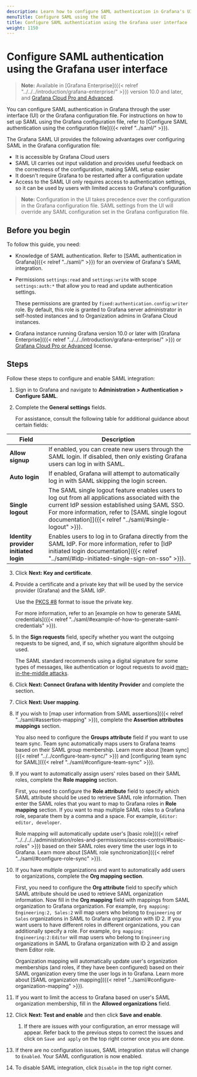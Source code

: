 ```yaml
---
description: Learn how to configure SAML authentication in Grafana's UI.
menuTitle: Configure SAML using the UI
title: Configure SAML authentication using the Grafana user interface
weight: 1150
---
```


# Configure SAML authentication using the Grafana user interface

> **Note:** Available in [Grafana Enterprise]({{< relref "../../../introduction/grafana-enterprise/" >}}) version 10.0 and later, and [Grafana Cloud Pro and Advanced](/docs/grafana-cloud/).

You can configure SAML authentication in Grafana through the user interface (UI) or the Grafana configuration file. For instructions on how to set up SAML using the Grafana configuration file, refer to [Configure SAML authentication using the configuration file]({{< relref "../saml/" >}}).

The Grafana SAML UI provides the following advantages over configuring SAML in the Grafana configuration file:

- It is accessible by Grafana Cloud users
- SAML UI carries out input validation and provides useful feedback on the correctness of the configuration, making SAML setup easier
- It doesn't require Grafana to be restarted after a configuration update
- Access to the SAML UI only requires access to authentication settings, so it can be used by users with limited access to Grafana's configuration

> **Note:** Configuration in the UI takes precedence over the configuration in the Grafana configuration file. SAML settings from the UI will override any SAML configuration set in the Grafana configuration file.

## Before you begin

To follow this guide, you need:

- Knowledge of SAML authentication. Refer to [SAML authentication in Grafana]({{< relref "../saml/" >}}) for an overview of Grafana's SAML integration.
- Permissions `settings:read` and `settings:write` with scope `settings:auth:*` that allow you to read and update authentication settings.

  These permissions are granted by `fixed:authentication.config:writer` role.
  By default, this role is granted to Grafana server administrator in self-hosted instances and to Organization admins in Grafana Cloud instances.

- Grafana instance running Grafana version 10.0 or later with [Grafana Enterprise]({{< relref "../../../introduction/grafana-enterprise/" >}}) or [Grafana Cloud Pro or Advanced](/docs/grafana-cloud/) license.

## Steps

Follow these steps to configure and enable SAML integration:

1. Sign in to Grafana and navigate to **Administration > Authentication > Configure SAML**.
1. Complete the **General settings** fields.

   For assistance, consult the following table for additional guidance about certain fields:

| Field                                 | Description                                                                                                                                                                                                                                                    |
| ------------------------------------- | -------------------------------------------------------------------------------------------------------------------------------------------------------------------------------------------------------------------------------------------------------------- |
| **Allow signup**                      | If enabled, you can create new users through the SAML login. If disabled, then only existing Grafana users can log in with SAML.                                                                                                                               |
| **Auto login**                        | If enabled, Grafana will attempt to automatically log in with SAML skipping the login screen.                                                                                                                                                                  |
| **Single logout**                     | The SAML single logout feature enables users to log out from all applications associated with the current IdP session established using SAML SSO. For more information, refer to [SAML single logout documentation]]({{< relref "../saml/#single-logout" >}}). |
| **Identity provider initiated login** | Enables users to log in to Grafana directly from the SAML IdP. For more information, refer to [IdP initiated login documentation]({{< relref "../saml/#idp-initiated-single-sign-on-sso" >}}).                                                                 |

3. Click **Next: Key and certificate**.
1. Provide a certificate and a private key that will be used by the service provider (Grafana) and the SAML IdP.

   Use the [PKCS #8](https://en.wikipedia.org/wiki/PKCS_8) format to issue the private key.

   For more information, refer to an [example on how to generate SAML credentials]({{< relref "../saml/#example-of-how-to-generate-saml-credentials" >}}).

1. In the **Sign requests** field, specify whether you want the outgoing requests to be signed, and, if so, which signature algorithm should be used.

   The SAML standard recommends using a digital signature for some types of messages, like authentication or logout requests to avoid [man-in-the-middle attacks](https://en.wikipedia.org/wiki/Man-in-the-middle_attack).

1. Click **Next: Connect Grafana with Identity Provider** and complete the section.
1. Click **Next: User mapping**.
1. If you wish to [map user information from SAML assertions]({{< relref "../saml/#assertion-mapping" >}}), complete the **Assertion attributes mappings** section.

   You also need to configure the **Groups attribute** field if you want to use team sync. Team sync automatically maps users to Grafana teams based on their SAML group membership.
   Learn more about [team sync]({{< relref "../../configure-team-sync/" >}}) and [configuring team sync for SAML]({{< relref "../saml/#configure-team-sync" >}}).

1. If you want to automatically assign users' roles based on their SAML roles, complete the **Role mapping** section.

   First, you need to configure the **Role attribute** field to specify which SAML attribute should be used to retrieve SAML role information.
   Then enter the SAML roles that you want to map to Grafana roles in **Role mapping** section. If you want to map multiple SAML roles to a Grafana role, separate them by a comma and a space. For example, `Editor: editor, developer`.

   Role mapping will automatically update user's [basic role]({{< relref "../../../../administration/roles-and-permissions/access-control/#basic-roles" >}}) based on their SAML roles every time the user logs in to Grafana.
   Learn more about [SAML role synchronization]({{< relref "../saml/#configure-role-sync" >}}).

1. If you have multiple organizations and want to automatically add users to organizations, complete the **Org mapping section**.

   First, you need to configure the **Org attribute** field to specify which SAML attribute should be used to retrieve SAML organization information.
   Now fill in the **Org mapping** field with mappings from SAML organization to Grafana organization. For example, `Org mapping: Engineering:2, Sales:2` will map users who belong to `Engineering` or `Sales` organizations in SAML to Grafana organization with ID 2.
   If you want users to have different roles in different organizations, you can additionally specify a role. For example, `Org mapping: Engineering:2:Editor` will map users who belong to `Engineering` organizations in SAML to Grafana organization with ID 2 and assign them Editor role.

   Organization mapping will automatically update user's organization memberships (and roles, if they have been configured) based on their SAML organization every time the user logs in to Grafana.
   Learn more about [SAML organization mapping]({{< relref "../saml/#configure-organization-mapping" >}}).

1. If you want to limit the access to Grafana based on user's SAML organization membership, fill in the **Allowed organizations** field.
1. Click **Next: Test and enable** and then click **Save and enable**.
   1. If there are issues with your configuration, an error message will appear. Refer back to the previous steps to correct the issues and click on `Save and apply` on the top right corner once you are done.
1. If there are no configuration issues, SAML integration status will change to `Enabled`.
   Your SAML configuration is now enabled.
1. To disable SAML integration, click `Disable` in the top right corner.
